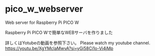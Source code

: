 # pico_w_webserver
Web server for Raspberry Pi PICO W

Raspberry Pi PICO Wで簡単なWEBサーバを作りました

詳しくはYotubeの動画を参照下さい。
Please watch my youtube channel.
https://youtu.be/XgYMclaMwvA?si=yGi58Ci1o-Vi4jMp
